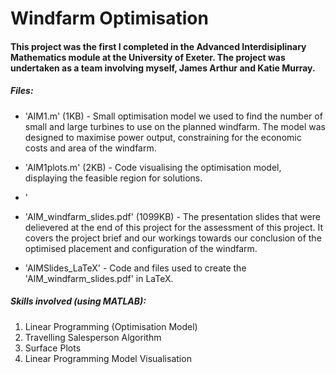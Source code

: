 # Windfarm Optimisation

#### This project was the first I completed in the Advanced Interdisiplinary Mathematics module at the University of Exeter. The project was undertaken as a team involving myself, James Arthur and Katie Murray.

##### Files:


- 'AIM1.m' (1KB) - Small optimisation model we used to find the number of small and large turbines to use on the planned windfarm. The model was designed to maximise power output, constraining for the economic costs and area of the windfarm.

- 'AIM1plots.m' (2KB) - Code visualising the optimisation model, displaying the feasible region for solutions.

- '

- 'AIM_windfarm_slides.pdf' (1099KB) - The presentation slides that were delievered at the end of this project for the assessment of this project. It covers the project brief and our workings towards our conclusion of the optimised placement and configuration of the windfarm.

- 'AIMSlides_LaTeX' - Code and files used to create the 'AIM_windfarm_slides.pdf' in LaTeX.

##### Skills involved (using <b>MATLAB</b>):

1.  Linear Programming (Optimisation Model)
2.  Travelling Salesperson Algorithm
3.  Surface Plots
4.  Linear Programming Model Visualisation

